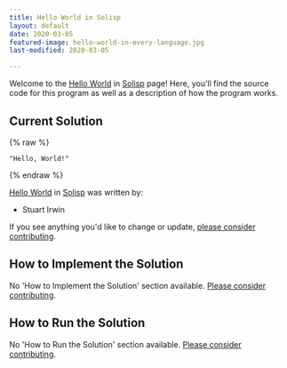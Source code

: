 ```yaml
---
title: Hello World in Solisp
layout: default
date: 2020-03-05
featured-image: hello-world-in-every-language.jpg
last-modified: 2020-03-05

---
```


Welcome to the [Hello World](https://rzuckerm.github.io/sample-programs-website-copy/projects/hello-world) in [Solisp](https://rzuckerm.github.io/sample-programs-website-copy/languages/solisp) page! Here, you'll find the source code for this program as well as a description of how the program works.

## Current Solution

{% raw %}

```solisp
"Hello, World!"
```

{% endraw %}

[Hello World](https://rzuckerm.github.io/sample-programs-website-copy/projects/hello-world) in [Solisp](https://rzuckerm.github.io/sample-programs-website-copy/languages/solisp) was written by:

- Stuart Irwin

If you see anything you'd like to change or update, [please consider contributing](https://github.com/TheRenegadeCoder/sample-programs).

## How to Implement the Solution

No 'How to Implement the Solution' section available. [Please consider contributing](https://github.com/TheRenegadeCoder/sample-programs-website).

## How to Run the Solution

No 'How to Run the Solution' section available. [Please consider contributing](https://github.com/TheRenegadeCoder/sample-programs-website).